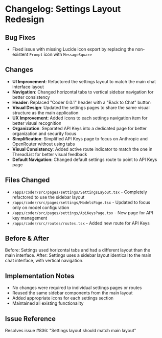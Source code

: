 # Changelog: Settings Layout Redesign

## Bug Fixes
- Fixed issue with missing Lucide icon export by replacing the non-existent `Prompt` icon with `MessageSquare`

## Changes
- **UI Improvement**: Refactored the settings layout to match the main chat interface layout
- **Navigation**: Changed horizontal tabs to vertical sidebar navigation for better consistency
- **Header**: Replaced "Coder 0.0.1" header with a "Back to Chat" button
- **Visual Design**: Updated the settings pages to share the same visual structure as the main application
- **UX Improvement**: Added icons to each settings navigation item for better visual recognition
- **Organization**: Separated API Keys into a dedicated page for better organization and security focus
- **Simplification**: Simplified API Keys page to focus on Anthropic and OpenRouter without using tabs
- **Visual Consistency**: Added active route indicator to match the one in ThreadList for better visual feedback
- **Default Navigation**: Changed default settings route to point to API Keys page

## Files Changed
- `/apps/coder/src/pages/settings/SettingsLayout.tsx` - Completely refactored to use the sidebar layout
- `/apps/coder/src/pages/settings/ModelsPage.tsx` - Updated to focus only on model configuration
- `/apps/coder/src/pages/settings/ApiKeysPage.tsx` - New page for API key management
- `/apps/coder/src/routes/routes.tsx` - Added new route for API Keys

## Before & After
Before: Settings used horizontal tabs and had a different layout than the main interface.
After: Settings uses a sidebar layout identical to the main chat interface, with vertical navigation.

## Implementation Notes
- No changes were required to individual settings pages or routes
- Reused the same sidebar components from the main layout
- Added appropriate icons for each settings section
- Maintained all existing functionality

## Issue Reference
Resolves issue #836: "Settings layout should match main layout"